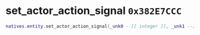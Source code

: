 # set_actor_action_signal `0x382E7CCC`

```lua
natives.entity.set_actor_action_signal(_unk0 --[[ integer ]], _unk1 --[[ integer ]], _unk2 --[[ integer ]])
```